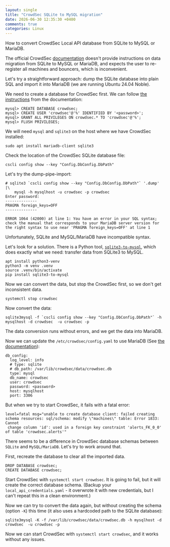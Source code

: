 ```yaml
---
layout: single
title: "CrowdSec SQLite to MySQL migration"
date: 2026-06-30 12:35:30 +0400
comments: true
categories: Linux
---
```



How to convert CrowdSec Local API database from SQLite to MySQL or MariaDB.

The official CrowdSec [documentation][4] doesn't provide instructions on data migration from SQLite to MySQL or MariaDB, and expects the user to re-register all machines and bouncers, which is inconvenient.

Let's try a straightforward approach: dump the SQLite database into plain SQL and import it into MariaDB (we are running Ubuntu 24.04 Noble).

We need to create a database for CrowdSec first. We can follow [the instructions][1] from the documentation:

```
mysql> CREATE DATABASE crowdsec;  
mysql> CREATE USER 'crowdsec'@'%' IDENTIFIED BY '<password>';  
mysql> GRANT ALL PRIVILEGES ON crowdsec.* TO 'crowdsec'@'%';  
mysql> FLUSH PRIVILEGES;
```

We will need `mysql` and `sqlite3` on the host where we have CrowdSec installed:

```
sudo apt install mariadb-client sqlite3
```

Check the location of the CrowdSec SQLite database file:

```
cscli config show --key "Config.DbConfig.DbPath"
```

Let's try the dump-pipe-import:

```
# sqlite3 `cscli config show --key "Config.DbConfig.DbPath"` '.dump' |\
    mysql -h mysqlhost -u crowdsec -p crowdsec
Enter password:
--------------
PRAGMA foreign_keys=OFF
--------------

ERROR 1064 (42000) at line 1: You have an error in your SQL syntax; check the manual that corresponds to your MariaDB server version for the right syntax to use near 'PRAGMA foreign_keys=OFF' at line 1
```

Unfortunately, SQLite and MySQL/MariaDB have incompatible syntax. 

Let's look for a solution. There is a Python tool, [`sqlite3-to-mysql`][2], which does exactly what we need:  transfer data from SQLite3 to MySQL.
```
apt install python3-venv
python3 -m venv .venv
source .venv/bin/activate
pip install sqlite3-to-mysql
```

Now we can convert the data, but stop the CrowdSec first, so we don't get inconsistent data.

```
systemctl stop crowdsec
```

Now convert the data:
```
sqlite3mysql -f `cscli config show --key "Config.DbConfig.DbPath"` -h mysqlhost -d crowdsec  -u crowdsec -p
```

The data conversion runs without errors, and we get the data into MariaDB.

Now we can update the `/etc/crowdsec/config.yaml` to use MariaDB (See [the documentation][3]):

```
db_config:
  log_level: info
  # type: sqlite
  # db_path: /var/lib/crowdsec/data/crowdsec.db
  type: mysql
  db_name: crowdsec
  user: crowdsec
  password: <password>
  host: mysqlhost
  port: 3306
```

But when we try to start CrowdSec, it fails with a fatal error: 

```
level=fatal msg="unable to create database client: failed creating schema resources: sql/schema: modify \"machines\" table: Error 1833: Cannot
 change column 'id': used in a foreign key constraint 'alerts_FK_0_0' of table 'crowdsec.alerts'"
```

There seems to be a difference in CrowdSec database schemas between `SQLite` and `MySQL/MariaDB`. Let's try to work around that. 

First, recreate the database to clear all the imported data.

```
DROP DATABASE crowdsec;
CREATE DATABASE crowdsec;
```

Start CrowdSec with `systemctl start crowdsec`. It is going to fail, but it will create the correct database schema. (Backup your `local_api_credentials.yaml` - it overwrote it with new credentials, but I can't repeat this in a clean environment.)

Now we can try to convert the data again, but without creating the schema (option `-K`) this time (it also uses a hardcoded path to the SQLite database):
```
sqlite3mysql -K -f /var/lib/crowdsec/data/crowdsec.db -h mysqlhost -d crowdsec  -u crowdsec -p 
```

Now we can start CrowdSec with `systemctl start crowdsec`, and it works without any issues. 


[1]:https://docs.crowdsec.net/docs/next/local_api/database/#mysql-and-mariadb
[2]:https://github.com/techouse/sqlite3-to-mysql/
[3]:https://docs.crowdsec.net/docs/next/configuration/crowdsec_configuration/#db_config
[4]:https://docs.crowdsec.net/docs/next/local_api/database/
